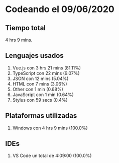 # Codeando el 09/06/2020

## Tiempo total
4 hrs 9 mins.

## Lenguajes usados
1. Vue.js con 3 hrs 21 mins (81.11%)
1. TypeScript con 22 mins (9.07%)
1. JSON con 12 mins (5.04%)
1. HTML con 7 mins (3.06%)
1. Other con 1 min (0.68%)
1. JavaScript con 1 min (0.64%)
1. Stylus con 59 secs (0.4%)

## Plataformas utilizadas
1. Windows con 4 hrs 9 mins (100.0%)

## IDEs
1. VS Code un total de 4:09:00 (100.0%)
